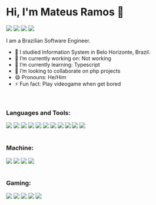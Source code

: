# Hi, I'm Mateus Ramos 👋

[<img src="https://img.shields.io/badge/twitter-%231DA1F2.svg?&style=for-the-badge&logo=twitter&logoColor=white">](https://twitter.com/mateusrmos)
[<img src="https://img.shields.io/badge/linkedin-%230077B5.svg?&style=for-the-badge&logo=linkedin&logoColor=white">](https://www.linkedin.com/in/mateusrmos/)
[<img src="https://img.shields.io/badge/instagram-%23E4405F.svg?&style=for-the-badge&logo=instagram&logoColor=white">](https://www.instagram.com/mateusrmos/)
[<img src="https://img.shields.io/badge/facebook-%231877F2.svg?&style=for-the-badge&logo=facebook&logoColor=white">](https://www.facebook.com/mateusrmos)
<!-- **mateusrmos/mateusrmos** is a ✨ _special_ ✨ repository because its `README.md` (this file) appears on your GitHub profile. -->

I am a Brazilian Software Engineer.
- :school: I studied Information System in Belo Horizonte, Brazil.
- 🔭 I’m currently working on: Not working
- 🌱 I’m currently learning: Typescript
- 👯 I’m looking to collaborate on php projects
- 😄 Pronouns: He/Him
- ⚡ Fun fact: Play videogame when get bored
<br/>

### Languages and Tools:
<div display="flex">
  <img src="https://img.shields.io/badge/html5%20-%23E34F26.svg?&style=for-the-badge&logo=html5&logoColor=white">
  <img src="https://img.shields.io/badge/css3%20-%231572B6.svg?&style=for-the-badge&logo=css3&logoColor=white">
  <img src="https://img.shields.io/badge/javascript-%23F7DF1E.svg?&style=for-the-badge&logo=javascript&logoColor=white&labelColor=black">
  <img src="https://img.shields.io/badge/php%20-%2314354C.svg?&style=for-the-badge&logo=php&logoColor=white"> 
  <img src="https://img.shields.io/badge/node%20-%2300599C.svg?&style=for-the-badge&logo=node.js&logoColor=white">
  <img src="https://img.shields.io/badge/symfony%20-%2314354C.svg?&style=for-the-badge&logo=symfony&logoColor=white"> 
  <img src="https://img.shields.io/badge/laravel%20-%2314354C.svg?&style=for-the-badge&logo=laravel&logoColor=white"> 
  <img src="https://img.shields.io/badge/react%20-%2314354C.svg?&style=for-the-badge&logo=react&logoColor=white"> 
  <img src="https://img.shields.io/badge/git%20-%23F05033.svg?&style=for-the-badge&logo=git&logoColor=white"/>
  <img src="https://img.shields.io/badge/github%20-%23121011.svg?&style=for-the-badge&logo=github&logoColor=white"/>
  <img src="https://img.shields.io/badge/docker%20-%23121011.svg?&style=for-the-badge&logo=docker&logoColor=white"/>
</div>
<br/>

### Machine:
<div display="flex">
  <img src="https://img.shields.io/badge/windows-10-%23F50F0F.svg?&style=for-the-badge&logo=windows&logoColor=white" />
  <img src="https://img.shields.io/badge/ubuntu-%23dd4814.svg?&style=for-the-badge&logo=ubuntu&logoColor=white">
  <img src="https://img.shields.io/badge/ryzen-5600x-%230071C5.svg?&style=for-the-badge&logo=amd&logoColor=white" />
  <img src="https://img.shields.io/badge/nvidia-GeForce%20gtx2060-%2376B900.svg?&style=for-the-badge&logo=nvidia&logoColor=white" />
</div>
<br>

### Gaming:
<div display="flex">
  <img src="https://img.shields.io/badge/Steam-%23000000.svg?&style=for-the-badge&logo=steam&logoColor=white" />
  <img src="https://img.shields.io/badge/GTA5-%23000000.svg?&style=for-the-badge" />
  <img src="https://img.shields.io/badge/Call%20Of%20Duty%20WARZONE-%23000000.svg?&style=for-the-badge" />
  <img src="https://img.shields.io/badge/PUBG-%23000000.svg?&style=for-the-badge" />
  <img src="https://img.shields.io/badge/counter%20strike-%23000000.svg?&style=for-the-badge&logo=counter-strike" />
</div>
<br>


